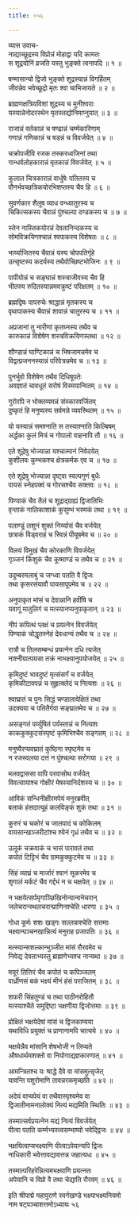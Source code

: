 ```yaml
---
title: ०५६

---
```

व्यास उवाच-  
नाद्याच्छूद्रस्य विप्रोन्नं मोहाद्वा यदि कामतः  
स शूद्रयोनिं व्रजति यस्तु भुङ्क्ते त्वनापदि ॥ १ ॥


षण्मासान्यो द्विजो भुङ्क्ते शूद्रस्यान्नं विगर्हितम्  
जीवन्नेव भवेच्छूद्रो मृतः श्वा चाभिजायते ॥ २ ॥


ब्राह्मणक्षत्रियविशां शूद्रस्य च मुनीश्वराः  
यस्यान्नेनोदरस्थेन मृतस्तद्योनिमाप्नुयात् ॥ ३ ॥


राजान्नं वर्तकान्नं च षण्ढान्नं चर्म्मकारिणाम्  
गणान्नं गणिकान्नं च षडन्नं च विवर्जयेत् ॥ ४ ॥


चक्रोपजीवि रजक तस्करध्वजिनां तथा  
गान्धर्वलोहकारान्नं मृतकान्नं विवर्जयेत् ॥ ५ ॥


कुलाल चित्रकारान्नं वार्धुषेः पतितस्य च  
पौनर्भवच्छत्रिकयोरभिशप्तस्य चैव हि ॥ ६ ॥


सुवर्णकार शैलूष व्याध वन्ध्यातुरस्य च  
चिकित्सकस्य चैवान्नं पुंश्चल्या दण्डकस्य च ॥ ७ ॥


स्तेन नास्तिकयोरन्नं देवतानिन्दकस्य च  
सोमविक्रयिणश्चान्नं श्वपाकस्य विशेषतः ॥ ८ ॥


भार्य्याजितस्य चैवान्नं यस्य चोपपतिर्गृहे  
उत्सृष्टस्य कदर्यस्य तथैवोच्छिष्टभोजिनः ॥ ९ ॥


पापीयोन्नं च सङ्घान्नं शस्त्राजीवस्य चैव हि  
भीतस्य रुदितस्यान्नमवक्रुष्टं परिक्षतम् ॥ १० ॥


ब्रह्मद्विषः पापरुचेः श्राद्धान्नं मृतकस्य च  
वृथापाकस्य चैवान्नं शावान्नं चातुरस्य च ॥ ११ ॥


अप्रजानां तु नारीणां कृतघ्नस्य तथैव च  
कारुकान्नं विशेषेण शस्त्रविक्रयिणस्तथा ॥ १२ ॥


शौण्डान्नं घाण्टिकान्नं च भिषजामन्नमेव च  
विद्वत्प्रजननस्यान्नं परिवेत्रन्नमेव च ॥ १३ ॥


पुनर्भुवो विशेषेण तथैव दिधिषूपतेः  
अवज्ञातं चावधूतं सरोषं विस्मयान्वितम् ॥ १४ ॥


गुरोरपि न भोक्तव्यमन्नं संस्कारवर्जितम्  
दुष्कृतं हि मनुष्यस्य सर्वमन्ने व्यवस्थितम् ॥ १५ ॥


यो यस्यान्नं समश्नाति स तस्याश्नाति किल्बिषम्  
अर्द्धका कुलं मित्रं च गोपालो वाहनापि तौ ॥ १६ ॥


एते शूद्रेषु भोज्यान्ना यश्चात्मानं निवेदयेत्  
कुशीलवः कुम्भकश्च क्षेत्रकर्मक एव च ॥ १७ ॥


एते शूद्रेषु भोज्यान्ना दृष्ट्वा स्वल्पगुणं बुधैः  
पायसं स्नेहपक्वं च गोरसश्चैव सक्तवः ॥ १८ ॥


पिण्याकं चैव तैलं च शूद्राद्ग्राह्यं द्विजातिभिः  
वृन्ताकं नालिकाशाकं कुसुम्भं भस्मकं तथा ॥ १९ ॥


पलाण्डुं लशुनं शुक्तं निर्य्यासं चैव वर्जयेत्  
छत्राकं विड्वराहं च स्विन्नं पीयूषमेव च ॥ २० ॥


विलयं विमुखं चैव कोरकाणि विवर्जयेत्  
गृञ्जनं किंशुकं चैव कूष्माण्डं च तथैव च ॥ २१ ॥


उदुम्बरमलाबुं च जग्ध्वा पतति वै द्विजः  
तथा कृसरसंयावौ पायसापूपमेव च ॥ २२ ॥


अनुपाकृत मांसं च देवान्नानि हवींषि च  
यवागूं मातुलिगं च मत्स्यानप्यनुपाकृतान् ॥ २३ ॥


नीपं कपित्थं प्लक्षं च प्रयत्नेन विवर्जयेत्  
पिण्याकं चोद्धृतस्नेहं देवधान्यं तथैव च ॥ २४ ॥


रात्रौ च तिलसम्बन्धं प्रयत्नेन दधि त्यजेत्  
नाश्नीयात्पयसा तक्रं नाभक्ष्यानुपयोजयेत् ॥ २५ ॥


कृमिदुष्टं भावदुष्टं मृत्संसर्गं च वर्जयेत्  
कृमिकीटावपन्नं च सुहृत्क्लेदं च नित्यशः ॥ २६ ॥


श्वाघ्रातं च पुनः सिद्धं चण्डालावेक्षितं तथा  
उदक्यया च पतितैर्गवा सङ्घ्रातमेव च ॥ २७ ॥


असङ्गतं पर्य्युषितं पर्यस्तान्नं च नित्यशः  
काककुक्कुटसंस्पृष्टं कृमिभिश्चैव सङ्गतम् ॥ २८ ॥


मनुष्यैरप्यवघ्रातं कुष्ठिना स्पृष्टमेव च  
न रजस्वलया दत्तं न पुंश्चल्या सरोगया ॥ २९ ॥


मलवद्वाससा वापि परवासोथ वर्जयेत्  
विवत्सायाश्च गोक्षीरं मेषस्यानिर्दशस्य च ॥ ३० ॥


आविकं सन्धिनीक्षीरमपेयं मनुरब्रवीत्  
बलाकं हंसदात्यूहं कलविङ्कं शुकं तथा ॥ ३१ ॥


कुरुरं च चकोरं च जालपादं च कोकिलम्  
वायसान्खञ्जरीटांश्च श्येनं गृध्रं तथैव च ॥ ३२ ॥


उलूकं चक्रवाकं च भासं पारावतं तथा  
कपोतं टिट्टिभं चैव ग्रामकुक्कुटमेव च ॥ ३३ ॥


सिंहं व्याघ्रं च मार्जारं श्वानं सूकरमेव च  
शृगालं मर्कटं चैव गर्द्दभं न च भक्षयेत् ॥ ३४ ॥


न भक्षयेत्सर्पमृगाञ्छिखिनोन्यान्वनेचरान्  
जलेचरान्स्थलचरान्प्राणिनश्चेति धारणा ॥ ३५ ॥


गोधा कूर्मः शशः खड्गः सल्लकश्चेति सत्तमाः  
भक्ष्यान्पञ्चनखान्नित्यं मनुराह प्रजापतिः ॥ ३६ ॥


मत्स्यान्सशल्कान्भुञ्जीत मांसं रौरवमेव च  
निवेद्य देवताभ्यस्तु ब्राह्मणेभ्यश्च नान्यथा ॥ ३७ ॥


मयूरं तित्तिरं चैव कपोतं च कपिञ्जलम्  
वार्ध्रीणसं बकं भक्ष्यं मीनं हंसं पराजितम् ॥ ३८ ॥


शफरी सिंहतुण्डं च तथा पाठीनरोहितौ  
मत्स्याश्चैते समुद्दिष्टा भक्षणीया द्विजोत्तमाः ॥ ३९ ॥


प्रोक्षितं भक्षयेदेषां मांसं च द्विजकाम्यया  
यथाविधि प्रयुक्तं च प्राणानामपि चात्यये ॥ ४० ॥


भक्षयेन्नैव मांसानि शेषभोजी न लिप्यते  
औषधार्थमशक्तो वा नियोगाद्यज्ञकारणात् ॥ ४१ ॥


आमन्त्रितश्च यः श्राद्धे दैवे वा मांसमुत्सृजेत्  
यावन्ति पशुरोमाणि तावन्नरकमृच्छति ॥ ४२ ॥


अदेयं वाप्यपेयं वा तथैवास्पृश्यमेव वा  
द्विजातीनामनालोक्यं नित्यं मद्यमिति स्थितिः ॥ ४३ ॥


तस्मात्सर्वप्रयत्नेन मद्यं नित्यं विवर्जयेत्  
पीत्वा पतति कर्म्मभ्यस्त्वसम्भाष्यो भवेद्द्विजः ॥ ४४ ॥


भक्षयित्वाप्यभक्ष्याणि पीत्वाऽपेयान्यपि द्विजः  
नाधिकारी भवेत्तावद्यावत्तन्न जहात्यधः ॥ ४५ ॥


तस्मात्परिहरेन्नित्यमभक्ष्याणि प्रयत्नतः  
अपेयानि च विप्रो वै तथा चेद्याति रौरवम् ॥ ४६ ॥


इति श्रीपाद्मे महापुराणे स्वर्गखण्डे भक्ष्याभक्ष्यनियमो  
नाम षट्पञ्चाशत्तमोऽध्यायः ५६